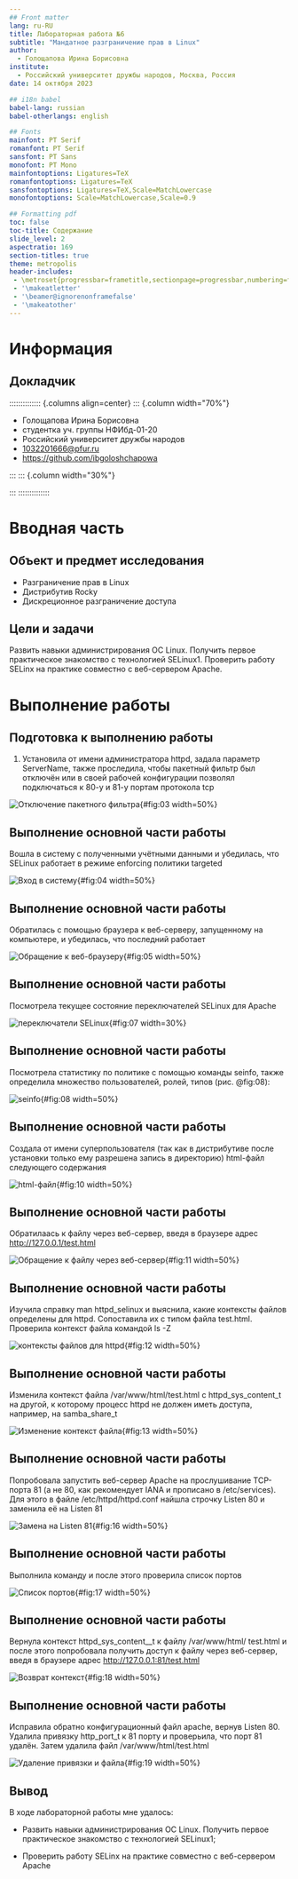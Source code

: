 ```yaml
---
## Front matter
lang: ru-RU
title: Лабораторная работа №6
subtitle: "Мандатное разграничение прав в Linux"
author:
  - Голощапова Ирина Борисовна
institute:
  - Российский университет дружбы народов, Москва, Россия
date: 14 октября 2023

## i18n babel
babel-lang: russian
babel-otherlangs: english

## Fonts
mainfont: PT Serif
romanfont: PT Serif
sansfont: PT Sans
monofont: PT Mono
mainfontoptions: Ligatures=TeX
romanfontoptions: Ligatures=TeX
sansfontoptions: Ligatures=TeX,Scale=MatchLowercase
monofontoptions: Scale=MatchLowercase,Scale=0.9

## Formatting pdf
toc: false
toc-title: Содержание
slide_level: 2
aspectratio: 169
section-titles: true
theme: metropolis
header-includes:
 - \metroset{progressbar=frametitle,sectionpage=progressbar,numbering=fraction}
 - '\makeatletter'
 - '\beamer@ignorenonframefalse'
 - '\makeatother'
---
```


# Информация

## Докладчик

:::::::::::::: {.columns align=center}
::: {.column width="70%"}

  * Голощапова Ирина Борисовна
  * студентка уч. группы НФИбд-01-20
  * Российский университет дружбы народов
  * [1032201666@pfur.ru](mailto:1032201666@pfur.ru)
  * <https://github.com/ibgoloshchapowa>

:::
::: {.column width="30%"}



:::
::::::::::::::

# Вводная часть


## Объект и предмет исследования

- Разграничение прав в Linux
- Дистрибутив Rocky
- Дискреционное разграничение доступа

## Цели и задачи

Развить навыки администрирования ОС Linux. Получить первое практическое знакомство с технологией SELinux1.
Проверить работу SELinx на практике совместно с веб-сервером Apache.


# Выполнение работы

## Подготовка к выполнению работы


1. Установила от имени администратора httpd, задала параметр ServerName, также проследила, чтобы пакетный фильтр был отключён или в своей рабочей конфигурации позволял подключаться к 80-у и 81-у портам протокола tcp

![Отключение пакетного фильтра](image/3.png){#fig:03 width=50%}


## Выполнение основной части работы

Вошла в систему с полученными учётными данными и убедилась, что SELinux работает в режиме enforcing политики targeted

![Вход в систему](image/4.png){#fig:04 width=50%}


## Выполнение основной части работы

Обратилась с помощью браузера к веб-серверу, запущенному на компьютере, и убедилась, что последний работает 

![Обращение к веб-браузеру](image/5.png){#fig:05 width=50%}


## Выполнение основной части работы

Посмотрела текущее состояние переключателей SELinux для Apache

![переключатели SELinux](image/7.png){#fig:07 width=30%}



## Выполнение основной части работы

Посмотрела статистику по политике с помощью команды seinfo, также определила множество пользователей, ролей, типов (рис. @fig:08):

![seinfo](image/8.png){#fig:08 width=50%}


## Выполнение основной части работы

Создала от имени суперпользователя (так как в дистрибутиве после установки только ему разрешена запись в директорию) html-файл следующего содержания 

![html-файл](image/10.png){#fig:10 width=50%}


## Выполнение основной части работы

Обратилаась к файлу через веб-сервер, введя в браузере адрес
http://127.0.0.1/test.html 

![Обращение к файлу через веб-сервер](image/11.png){#fig:11 width=50%}



## Выполнение основной части работы

Изучила справку man httpd_selinux и выяснила, какие контексты файлов определены для httpd. Сопоставила их с типом файла
test.html. Проверила контекст файла командой ls -Z 

![контексты файлов для httpd](image/12.png){#fig:12 width=50%}



## Выполнение основной части работы

Изменила контекст файла /var/www/html/test.html с
httpd_sys_content_t на другой, к которому процесс httpd не
должен иметь доступа, например, на samba_share_t 

![Изменение контекст файла](image/13.png){#fig:13 width=50%}



## Выполнение основной части работы

Попробовала запустить веб-сервер Apache на прослушивание ТСР-порта 81 (а не 80, как рекомендует IANA и прописано в /etc/services). Для этого в файле /etc/httpd/httpd.conf найшла строчку Listen 80 и заменила её на Listen 81 

![Замена на Listen 81](image/16.png){#fig:16 width=50%}



## Выполнение основной части работы

Выполнила команду и после этого проверила список портов


![Список портов](image/17.png){#fig:17 width=50%} 



## Выполнение основной части работы

Вернула контекст httpd_sys_cоntent__t к файлу /var/www/html/ test.html и после этого попробовала получить доступ к файлу через веб-сервер, введя в браузере адрес http://127.0.0.1:81/test.html 

![Возврат контекст](image/18.png){#fig:18 width=50%} 



## Выполнение основной части работы


Исправила обратно конфигурационный файл apache, вернув Listen 80.
Удалила привязку http_port_t к 81 порту и проверьила, что порт 81 удалён.
Затем удалила файл /var/www/html/test.html 


![Удаление привязки и файла](image/19.png){#fig:19 width=50%} 



## Вывод


В ходе лабораторной работы мне удалось:

 - Развить навыки администрирования ОС Linux. Получить первое практическое знакомство с технологией SELinux1;

 - Проверить работу SELinx на практике совместно с веб-сервером Apache
